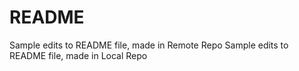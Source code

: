 # README #
Sample edits to README file, made in Remote Repo
Sample edits to README file, made in Local Repo
